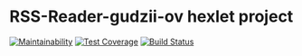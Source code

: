 # RSS-Reader-gudzii-ov hexlet project
[![Maintainability](https://api.codeclimate.com/v1/badges/e15965b8104bd1f478f6/maintainability)](https://codeclimate.com/github/gudzii-ov/project-lvl3-s342/maintainability)
[![Test Coverage](https://api.codeclimate.com/v1/badges/e15965b8104bd1f478f6/test_coverage)](https://codeclimate.com/github/gudzii-ov/project-lvl3-s342/test_coverage)
[![Build Status](https://travis-ci.org/gudzii-ov/project-lvl3-s342.svg?branch=master)](https://travis-ci.org/gudzii-ov/project-lvl3-s342)
